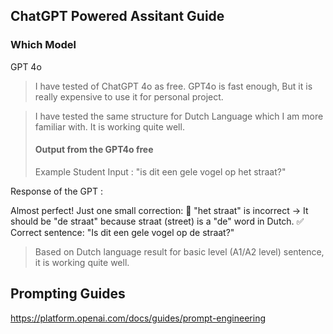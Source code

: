 ## ChatGPT Powered Assitant Guide

### Which Model

GPT 4o

> I have tested of ChatGPT 4o as free. GPT4o is fast enough, But it is really expensive to use it for personal project.

> I have tested the same structure for Dutch Language which I am more familiar with. It is working quite well.
>
> #### Output from the GPT4o free
>
> Example Student Input : "is dit een gele vogel op het straat?"

Response of the GPT :

Almost perfect! Just one small correction:
🚨 "het straat" is incorrect → It should be "de straat" because straat (street) is a "de" word in Dutch.
✅ Correct sentence:
"Is dit een gele vogel op de straat?"

> Based on Dutch language result for basic level (A1/A2 level) sentence, it is working quite well.

## Prompting Guides

https://platform.openai.com/docs/guides/prompt-engineering
